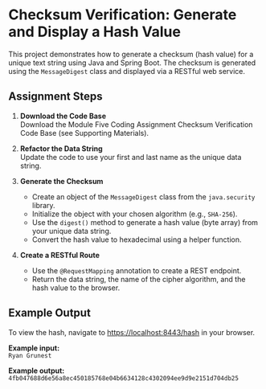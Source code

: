 # Checksum Verification: Generate and Display a Hash Value

This project demonstrates how to generate a checksum (hash value) for a unique text string using Java and Spring Boot. The checksum is generated using the `MessageDigest` class and displayed via a RESTful web service.

## Assignment Steps

1. **Download the Code Base**  
   Download the Module Five Coding Assignment Checksum Verification Code Base (see Supporting Materials).

2. **Refactor the Data String**  
   Update the code to use your first and last name as the unique data string.

3. **Generate the Checksum**  
   - Create an object of the `MessageDigest` class from the `java.security` library.
   - Initialize the object with your chosen algorithm (e.g., `SHA-256`).
   - Use the `digest()` method to generate a hash value (byte array) from your unique data string.
   - Convert the hash value to hexadecimal using a helper function.

4. **Create a RESTful Route**  
   - Use the `@RequestMapping` annotation to create a REST endpoint.
   - Return the data string, the name of the cipher algorithm, and the hash value to the browser.

## Example Output

To view the hash, navigate to [https://localhost:8443/hash](https://localhost:8443/hash) in your browser.

**Example input:**  
`Ryan Grunest`

**Example output:**
`4fb047688d6e56a8ec450185768e04b6634128c4302094ee9d9e2151d704db25`